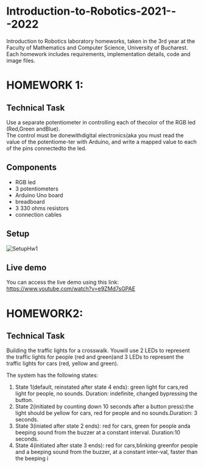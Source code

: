 # Introduction-to-Robotics-2021---2022
Introduction to Robotics laboratory homeworks, taken in the 3rd year at the Faculty of Mathematics and Computer Science, University of Bucharest. Each homework includes requirements, implementation details, code and image files.

# HOMEWORK 1:

## Technical Task
Use a separate potentiometer in controlling each of thecolor of the RGB led (Red,Green andBlue).  
The control must be donewithdigital electronics(aka you must read the value of the potentiome-ter with Arduino, and write a mapped value to each of the pins connectedto the led.

## Components
* RGB led
* 3 potentiometers
* Arduino Uno board
* breadboard
* 3 330 ohms resistors
* connection cables

## Setup
![SetupHw1](https://user-images.githubusercontent.com/40142811/139057233-b06bd210-a544-4d58-b465-0480d003a5f9.jpeg)

## Live demo
You can access the live demo using this link: https://www.youtube.com/watch?v=e9ZMd7sGPAE

# HOMEWORK2:

## Technical Task
Building the traffic lights for a crosswalk. Youwill use 2 LEDs to represent the traffic lights for people (red and green)and 3 LEDs to represent the traffic lights for cars (red, yellow and green).

The system has the following states:

1.  State 1(default, reinstated after state 4 ends): green light for cars,red light for people, no sounds. Duration: indefinite, changed bypressing the button.
2.  State 2(initiated by counting down 10 seconds after a button press):the light should be yellow for cars, red for people and no sounds.Duration: 3 seconds.
3.  State 3(iniated after state 2 ends): red for cars, green for people anda beeping sound from the buzzer at a constant interval. Duration:10 seconds.
4.  State 4(initiated after state 3 ends): red for cars,blinking greenfor people and a beeping sound from the buzzer, at a constant inter-val, faster than the beeping i
